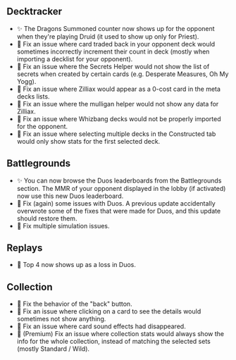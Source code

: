 ## Decktracker

-   ✨ The Dragons Summoned counter now shows up for the opponent when they're playing Druid (it used to show up only for Priest).
-   🐞 Fix an issue where card traded back in your opponent deck would sometimes incorrectly increment their count in deck (mostly when importing a decklist for your opponent).
-   🐞 Fix an issue where the Secrets Helper would not show the list of secrets when created by certain cards (e.g. Desperate Measures, Oh My Yogg).
-   🐞 Fix an issue where Zilliax would appear as a 0-cost card in the meta decks lists.
-   🐞 Fix an issue where the mulligan helper would not show any data for Zilliax.
-   🐞 Fix an issue where Whizbang decks would not be properly imported for the opponent.
-   🐞 Fix an issue where selecting multiple decks in the Constructed tab would only show stats for the first selected deck.

## Battlegrounds

-   ✨ You can now browse the Duos leaderboards from the Battlegrounds section. The MMR of your opponent displayed in the lobby (if activated) now use this new Duos leaderboard.
-   🐞 Fix (again) some issues with Duos. A previous update accidentally overwrote some of the fixes that were made for Duos, and this update should restore them.
-   🐞 Fix multiple simulation issues.

## Replays

-   🐞 Top 4 now shows up as a loss in Duos.

## Collection

-   🐞 Fix the behavior of the "back" button.
-   🐞 Fix an issue where clicking on a card to see the details would sometimes not show anything.
-   🐞 Fix an issue where card sound effects had disappeared.
-   🐞 (Premium) Fix an issue where collection stats would always show the info for the whole collection, instead of matching the selected sets (mostly Standard / Wild).
